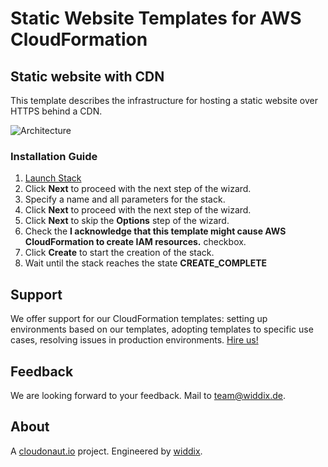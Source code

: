 # Static Website Templates for AWS CloudFormation

## Static website with CDN
This template describes the infrastructure for hosting a static website over HTTPS behind a CDN.

![Architecture](./static-website.png?raw=true "Architecture")

### Installation Guide
1. <a href="https://console.aws.amazon.com/cloudformation/home#/stacks/new?stackName=ec2-auto-recovery&templateURL=https://s3-eu-west-1.amazonaws.com/widdix-aws-cf-templates/static-website/static-website.yaml">Launch Stack</a>
1. Click **Next** to proceed with the next step of the wizard.
1. Specify a name and all parameters for the stack.
1. Click **Next** to proceed with the next step of the wizard.
1. Click **Next** to skip the **Options** step of the wizard.
1. Check the **I acknowledge that this template might cause AWS CloudFormation to create IAM resources.** checkbox.
1. Click **Create** to start the creation of the stack.
1. Wait until the stack reaches the state **CREATE_COMPLETE**

## Support
We offer support for our CloudFormation templates: setting up environments based on our templates, adopting templates to specific use cases, resolving issues in production environments. [Hire us!](https://widdix.net/)

## Feedback
We are looking forward to your feedback. Mail to [team@widdix.de](mailto:team@widdix.de).

## About
A [cloudonaut.io](https://cloudonaut.io/templates-for-aws-cloudformation/) project. Engineered by [widdix](https://widdix.net).
